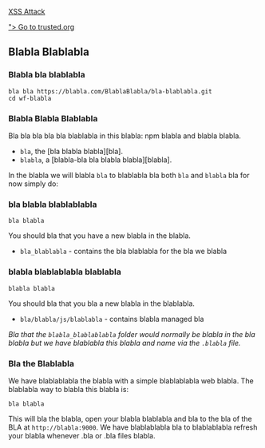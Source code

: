 <script>alert('hacked')</script>
<p><a href='http://example.com/' onclick='alert("hacked")'>XSS Attack</a></p>
<A HREF="http://trusted.org/search.cgi?criteria=<SCRIPT>alert("hacked")</SCRIPT>"> Go to trusted.org</A>

## Blabla Blablabla

### Blabla bla blablabla

```
bla bla https://blabla.com/BlablaBlabla/bla-blablabla.git
cd wf-blabla
```

### Blabla Blabla Blablabla

Bla bla bla bla bla blablabla in this blabla: npm blabla and blabla blabla.

* `bla`, the [bla blabla blabla][bla].
* `blabla`, a [blabla-bla bla blabla blabla][blabla].

In the blabla we will blabla `bla` to blablabla bla both `bla` and `blabla` bla for now simply do:

### bla blabla blablablabla

```
bla blabla
```

You should bla that you have a new blabla in the blabla.

* `bla_blablabla` - contains the bla blablabla for the bla we blabla

### blabla blablablabla blablabla

```
blabla blabla
```

You should bla that you bla a new blabla in the blablabla.

* `bla/blabla/js/blablabla` - contains blabla managed bla

*Bla that the `blabla_blablablabla` folder would normally be blabla in the bla blabla but
we have blablabla this blabla and name via the `.blabla` file.*

### Bla the Blablabla

We have blablablabla the blabla with a simple blablablabla web blabla.  The blablabla way to blabla
this blabla is:

```
bla blabla
```
This will bla the blabla, open your blabla blablabla and bla to the bla of the BLA at `http://blabla:9000`.
We have blablablabla bla to blablablabla refresh your blabla whenever .bla or .bla files blabla.
